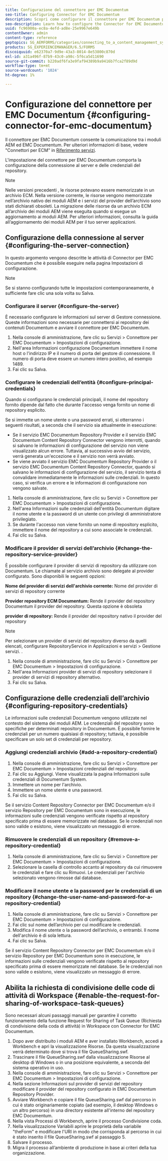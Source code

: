 ```yaml
---
title: Configurazione del connettore per EMC Documentum
seo-title: Configuring Connector for EMC Documentum
description: Scopri come configurare il connettore per EMC Documentum per abilitare la comunicazione tra i moduli AEM e EMC Documentum.
seo-description: Learn how to configure the Connector for EMC Documentum to enable communication between AEM forms and EMC Documentum.
uuid: fc96900a-ec8a-4efd-ad8e-25e9967e649b
contentOwner: admin
content-type: reference
geptopics: SG_AEMFORMS/categories/connecting_to_a_content_management_system
products: SG_EXPERIENCEMANAGER/6.5/FORMS
discoiquuid: e62370a7-9d9e-43a3-8014-8e53800c870d
exl-id: a31a496f-87b9-43c0-a98c-5f6ca5d11690
source-git-commit: b220adf6fa3e9faf94389b9a9416b7fca2f89d9d
workflow-type: tm+mt
source-wordcount: '1024'
ht-degree: 1%

---
```


# Configurazione del connettore per EMC Documentum {#configuring-connector-for-emc-documentum}

Il connettore per EMC Documentum consente la comunicazione tra i moduli AEM ed EMC Documentum. Per ulteriori informazioni di base, vedere &quot;Connettori per ECM&quot; in [Riferimento servizi](https://www.adobe.com/go/learn_aemforms_services_63).

L&#39;impostazione del connettore per EMC Documentum comporta la configurazione della connessione al server e delle credenziali del repository.

>[!NOTE]
>
>Nelle versioni precedenti , le risorse potevano essere memorizzate in un archivio ECM. Nella versione corrente, le risorse vengono memorizzate nell’archivio nativo dei moduli AEM e i servizi del provider dell’archivio sono stati dichiarati obsoleti. La migrazione delle risorse da un archivio ECM all’archivio dei moduli AEM viene eseguita quando si esegue un aggiornamento ai moduli AEM. Per ulteriori informazioni, consulta la guida all’aggiornamento dei moduli AEM per il tuo server applicazioni.

## Configurazione della connessione al server {#configuring-the-server-connection}

In questo argomento vengono descritte le attività di Connector per EMC Documentum che è possibile eseguire nella pagina Impostazioni di configurazione.

>[!NOTE]
>
>Se si stanno configurando tutte le impostazioni contemporaneamente, è sufficiente fare clic una sola volta su Salva.

### Configurare il server {#configure-the-server}

È necessario configurare le informazioni sul server di Gestore connessione. Queste informazioni sono necessarie per connettersi ai repository dei contenuti Documentum e avviare il connettore per EMC Documentum.

1. Nella console di amministrazione, fare clic su Servizi > Connettore per EMC Documentum > Impostazioni di configurazione.
1. Nell&#39;area Informazioni configurazione Documentum immettere il nome host o l&#39;indirizzo IP e il numero di porta del gestore di connessione. Il numero di porta deve essere un numero intero positivo, ad esempio 1489.
1. Fai clic su Salva.

### Configurare le credenziali dell’entità {#configure-principal-credentials}

Quando si configurano le credenziali principali, il nome del repository fornito dipende dal fatto che durante l&#39;accesso venga fornito un nome di repository esplicito.

Se si immette un nome utente o una password errati, si otterranno i seguenti risultati, a seconda che il servizio sia attualmente in esecuzione:

* Se il servizio EMC Documentum Repository Provider e il servizio EMC Documentum Content Repository Connector vengono interrotti, quando si salvano le informazioni di configurazione del servizio non viene visualizzato alcun errore. Tuttavia, al successivo avvio del servizio, verrà generata un&#39;eccezione e il servizio non verrà avviato.
* Se viene avviato il servizio EMC Documentum Repository Provider o il servizio EMC Documentum Content Repository Connector, quando si salvano le informazioni di configurazione del servizio, il servizio tenta di convalidare immediatamente le informazioni sulle credenziali. In questo caso, si verifica un errore e le informazioni di configurazione non vengono salvate.

1. Nella console di amministrazione, fare clic su Servizi > Connettore per EMC Documentum > Impostazioni di configurazione.
1. Nell&#39;area Informazioni sulle credenziali dell&#39;entità Documentum digitare il nome utente e la password di un utente con privilegi di amministratore privilegiato.
1. Se durante l&#39;accesso non viene fornito un nome di repository esplicito, immettere il nome del repository a cui sono associate le credenziali.
1. Fai clic su Salva.

### Modificare il provider di servizi dell’archivio {#change-the-repository-service-provider}

È possibile configurare il provider di servizi di repository da utilizzare con Documentum. Le chiamate al servizio archivio sono delegate al provider configurato. Sono disponibili le seguenti opzioni:

**Nome del provider di servizi dell&#39;archivio corrente:** Nome del provider di servizi di repository corrente

**Provider repository ECM Documentum:** Rende il provider del repository Documentum il provider del repository. Questa opzione è obsoleta

**provider di repository:** Rende il provider del repository nativo il provider del repository

>[!NOTE]
>
>Per selezionare un provider di servizi del repository diverso da quelli elencati, configurare RepositoryService in Applicazioni e servizi > Gestione servizi. <!-- Fix broken link (See Managing Services) -->.

1. Nella console di amministrazione, fare clic su Servizi > Connettore per EMC Documentum > Impostazioni di configurazione.
1. Nell&#39;area Informazioni provider di servizi di repository selezionare il provider di servizi di repository alternativo.
1. Fai clic su Salva.

## Configurazione delle credenziali dell’archivio {#configuring-repository-credentials}

Le informazioni sulle credenziali Documentum vengono utilizzate nel contesto del sistema dei moduli AEM. Le credenziali del repository sono specifiche per determinati repository in Documentum. È possibile fornire le credenziali per un numero qualsiasi di repository; tuttavia, è possibile specificare un solo set di credenziali per repository.

### Aggiungi credenziali archivio {#add-a-repository-credential}

1. Nella console di amministrazione, fare clic su Servizi > Connettore per EMC Documentum > Impostazioni credenziali del repository.
1. Fai clic su Aggiungi. Viene visualizzata la pagina Informazioni sulle credenziali di Documentum System.
1. Immettere un nome per l&#39;archivio.
1. Immettere un nome utente e una password.
1. Fai clic su Salva.

Se il servizio Content Repository Connector per EMC Documentum e/o il servizio Repository per EMC Documentum sono in esecuzione, le informazioni sulle credenziali vengono verificate rispetto al repository specificato prima di essere memorizzate nel database. Se le credenziali non sono valide o esistono, viene visualizzato un messaggio di errore.

### Rimuovere le credenziali di un repository {#remove-a-repository-credential}

1. Nella console di amministrazione, fare clic su Servizi > Connettore per EMC Documentum > Impostazioni di configurazione.
1. Selezionare la casella di controllo accanto al repository da cui rimuovere le credenziali e fare clic su Rimuovi. Le credenziali per l&#39;archivio selezionato vengono rimosse dal database.

### Modificare il nome utente e la password per le credenziali di un repository {#change-the-user-name-and-password-for-a-repository-credential}

1. Nella console di amministrazione, fare clic su Servizi > Connettore per EMC Documentum > Impostazioni di configurazione.
1. Fai clic sul nome dell’archivio per cui modificare le credenziali.
1. Modifica il nome utente o la password dell’archivio, o entrambi. Il nome dell&#39;archivio è di sola lettura.
1. Fai clic su Salva.

Se il servizio Content Repository Connector per EMC Documentum e/o il servizio Repository per EMC Documentum sono in esecuzione, le informazioni sulle credenziali vengono verificate rispetto al repository specificato prima di essere memorizzate nel database. Se le credenziali non sono valide o esistono, viene visualizzato un messaggio di errore.

## Abilita la richiesta di condivisione delle code di attività di Workspace {#enable-the-request-for-sharing-of-workspace-task-queues}

Sono necessari alcuni passaggi manuali per garantire il corretto funzionamento della funzione Request for Sharing of Task Queue (Richiesta di condivisione della coda di attività) in Workspace con Connector for EMC Documentum.

1. Dopo aver distribuito i moduli AEM e aver installato Workbench, accedi a Workbench e apri la visualizzazione Risorse. Da questa visualizzazione verrà determinato dove si trova il file QueueSharing.swf.
1. Trascinare il file QueueSharing.swf dalla visualizzazione Risorse al desktop di Windows o in una posizione equivalente, a seconda del sistema operativo in uso.
1. Nella console di amministrazione, fare clic su Servizi > Connettore per EMC Documentum > Impostazioni di configurazione.
1. Nella sezione Informazioni sul provider di servizi del repository modificare il provider del repository configurato in EMC Documentum Repository Provider.
1. Avviare Workbench e copiare il file QueueSharing.swf dal percorso in cui è stato originariamente copiato (ad esempio, il desktop Windows o un altro percorso) in una directory esistente all&#39;interno del repository EMC Documentum.
1. Nella vista Processi di Workbench, aprire il processo Condivisione coda.
1. Nella visualizzazione Variabili aprire le proprietà della variabile &quot;theForm&quot; e modificare l&#39;URI in modo che corrisponda al percorso in cui è stato inserito il file QueueSharing.swf al passaggio 5.
1. Salvare il processo.
1. Migra il processo all’ambiente di produzione in base ai criteri della tua organizzazione.
